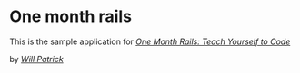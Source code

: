 # One month rails

This is the sample application for 
[*One Month Rails: Teach Yourself to Code*](http://onemonthrails.com)

by [*Will Patrick*](www.iamwillpatrick.com)
